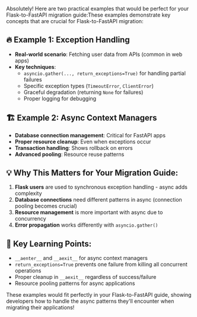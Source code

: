 Absolutely! Here are two practical examples that would be perfect for your Flask-to-FastAPI migration guide:These examples demonstrate key concepts that are crucial for Flask-to-FastAPI migration:

## 🔥 **Example 1: Exception Handling**
- **Real-world scenario**: Fetching user data from APIs (common in web apps)
- **Key techniques**:
  - `asyncio.gather(..., return_exceptions=True)` for handling partial failures
  - Specific exception types (`TimeoutError`, `ClientError`)
  - Graceful degradation (returning `None` for failures)
  - Proper logging for debugging

## 🏗️ **Example 2: Async Context Managers**
- **Database connection management**: Critical for FastAPI apps
- **Proper resource cleanup**: Even when exceptions occur
- **Transaction handling**: Shows rollback on errors
- **Advanced pooling**: Resource reuse patterns

## 💡 **Why This Matters for Your Migration Guide:**

1. **Flask users** are used to synchronous exception handling - async adds complexity
2. **Database connections** need different patterns in async (connection pooling becomes crucial)
3. **Resource management** is more important with async due to concurrency
4. **Error propagation** works differently with `asyncio.gather()`

## 🎯 **Key Learning Points:**
- `__aenter__` and `__aexit__` for async context managers
- `return_exceptions=True` prevents one failure from killing all concurrent operations
- Proper cleanup in `__aexit__` regardless of success/failure
- Resource pooling patterns for async applications

These examples would fit perfectly in your Flask-to-FastAPI guide, showing developers how to handle the async patterns they'll encounter when migrating their applications!